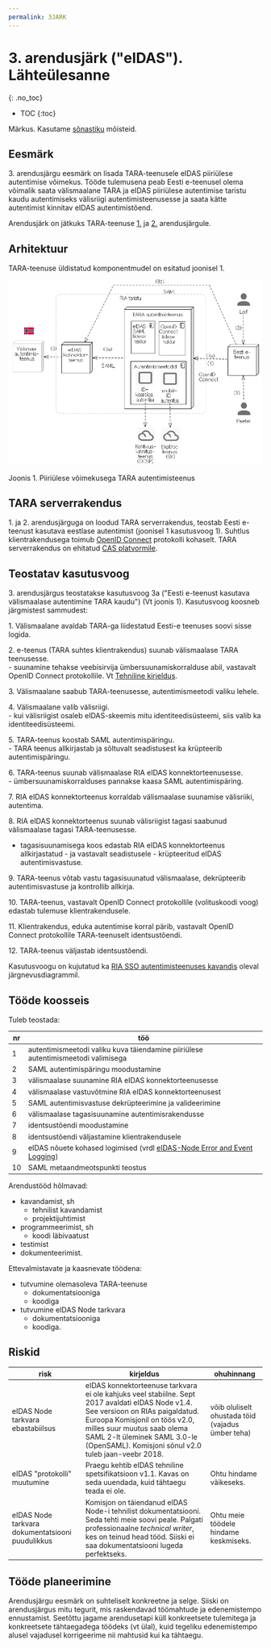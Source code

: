 ```yaml
---
permalink: 3JARK
---
```


# 3. arendusjärk ("eIDAS"). Lähteülesanne
{: .no_toc}

- TOC
{:toc}

Märkus. Kasutame [sõnastiku](Sonastik) mõisteid.

## Eesmärk

3\. arendusjärgu eesmärk on lisada TARA-teenusele eIDAS piiriülese autentimise võimekus. Tööde tulemusena peab  Eesti e-teenusel olema võimalik saata välismaalane TARA ja eIDAS piiriülese autentimise taristu kaudu autentimiseks välisriigi autentimisteenusesse ja saata kätte autentimist kinnitav eIDAS autentimistõend.

Arendusjärk on jätkuks TARA-teenuse [1.](1JARK) ja [2.](2JARK) arendusjärgule.

## Arhitektuur

TARA-teenuse üldistatud komponentmudel on esitatud joonisel 1.

<img src='img/3JARK.PNG' style='width: 600px;'>

Joonis 1. Piiriülese võimekusega TARA autentimisteenus

## TARA serverrakendus

1\. ja 2. arendusjärguga on loodud TARA serverrakendus, teostab Eesti e-teenust kasutava eestlase autentimist (joonisel 1 kasutusvoog 1). Suhtlus klientrakendusega toimub [OpenID Connect](Viited#1-1) protokolli kohaselt. TARA serverrakendus on ehitatud [CAS platvormile](Viited#3-1).

## Teostatav kasutusvoog

3\. arendusjärgus teostatakse kasutusvoog 3a ("Eesti e-teenust kasutava välismaalase autentimine TARA kaudu") (Vt joonis 1). Kasutusvoog koosneb järgmistest sammudest:

1\. Välismaalane avaldab TARA-ga liidestatud Eesti-e teenuses soovi sisse logida.

2\. e-teenus (TARA suhtes klientrakendus) suunab välismaalase TARA teenusesse.<br>
\- suunamine tehakse veebisirvija ümbersuunamiskorralduse abil, vastavalt OpenID Connect protokollile. Vt [Tehniline kirjeldus](TehnilineKirjeldus).

3\. Välismaalane saabub TARA-teenusesse, autentimismeetodi valiku lehele.

4\. Välismaalane valib välisriigi.<br>
\- kui välisriigist osaleb eIDAS-skeemis mitu identiteedisüsteemi, siis valib ka identiteedisüsteemi.

5\. TARA-teenus koostab SAML autentimispäringu.<br>
\- TARA teenus allkirjastab ja sõltuvalt seadistusest ka krüpteerib autentimispäringu.

6\. TARA-teenus suunab välismaalase RIA eIDAS konnektorteenusesse.<br>
\- ümbersuunamiskorralduses pannakse kaasa SAML autentimispäring.

7\. RIA eIDAS konnektorteenus korraldab välismaalase suunamise välisriiki, autentima.

8\. RIA eIDAS konnektorteenus suunab välisriigist tagasi saabunud välismaalase tagasi TARA-teenusesse.<br>
- tagasisuunamisega koos edastab RIA eIDAS konnektorteenus allkirjastatud - ja vastavalt seadistusele - krüpteeritud eIDAS autentimisvastuse.

9\. TARA-teenus võtab vastu tagasisuunatud välismaalase, dekrüpteerib autentimisvastuse ja kontrollib allkirja.

10\. TARA-teenus, vastavalt OpenID Connect protokollile (volituskoodi voog) edastab tulemuse klientrakendusele.

11\. Klientrakendus, eduka autentimise korral pärib, vastavalt OpenID Connect protokollile TARA-teenuselt identsustõendi.

12\. TARA-teenus väljastab identsustõendi.

Kasutusvoogu on kujutatud ka [RIA SSO autentimisteenuses kavandis](Viited#4-3) oleval järgnevusdiagrammil.

## Tööde koosseis

Tuleb teostada:

| nr | töö |
|----|-----|
| 1  | autentimismeetodi valiku kuva täiendamine piiriülese autentimismeetodi valimisega |
| 2  | SAML autentimispäringu moodustamine |
| 3  | välismaalase suunamine RIA eIDAS konnektorteenusesse |
| 4  | välismaalase vastuvõtmine RIA eIDAS konnektorteenusest |
| 5  | SAML autentimisvastuse dekrüpteerimine ja valideerimine |
| 6  | välismaalase tagasisuunamine autentimisrakendusse |
| 7  | identsustõendi moodustamine |
| 8  | identsustõendi väljastamine klientrakendusele |
| 9  | eIDAS nõuete kohased logimised (vrdl [eIDAS-Node Error and Event Logging](Viited#2-4)) |
| 10 | SAML metaandmeotspunkti teostus |

Arendustööd hõlmavad:
- kavandamist, sh
  - tehnilist kavandamist
  - projektijuhtimist
- programmeerimist, sh
  - koodi läbivaatust
- testimist
- dokumenteerimist.

Ettevalmistavate ja kaasnevate töödena:
- tutvumine olemasoleva TARA-teenuse
  - dokumentatsiooniga
  - koodiga
- tutvumine eIDAS Node tarkvara
  - dokumentatsiooniga
  - koodiga.

## Riskid

| risk | kirjeldus | ohuhinnang |
|------|-----------|-------------|
| eIDAS Node tarkvara ebastabiilsus | eIDAS konnektorteenuse tarkvara ei ole kahjuks veel stabiilne. Sept 2017 avaldati eIDAS Node v1.4. See versioon on RIAs paigaldatud. Euroopa Komisjonil on töös v2.0, milles suur muutus saab olema SAML 2-lt üleminek SAML 3.0-le (OpenSAML). Komisjoni sõnul v2.0 tuleb jaan-veebr 2018. | võib oluliselt ohustada töid (vajadus ümber teha) |
| eIDAS "protokolli" muutumine | Praegu kehtib eIDAS tehniline spetsifikatsioon v1.1. Kavas on seda uuendada, kuid tähtaegu teada ei ole. | Ohtu hindame väikeseks. |
| eIDAS Node tarkvara dokumentatsiooni puudulikkus | Komisjon on täiendanud eIDAS Node-i tehnilist dokumentatsiooni. Seda tehti meie soovi peale. Palgati professionaalne _technical writer_, kes on teinud head tööd. Siiski ei saa dokumentatsiooni lugeda perfektseks. | Ohtu meie töödele hindame keskmiseks. |

## Tööde planeerimine 

Arendusjärgu eesmärk on suhteliselt konkreetne ja selge. Siiski on arendusjärgus mitu tegurit, mis raskendavad töömahtude ja edenemistempo ennustamist. Seetõttu jagame arendusetapi küll konkreetsete tulemitega ja konkreetsete tähtaegadega töödeks (vt ülal), kuid tegeliku edenemistempo alusel vajadusel korrigeerime nii mahtusid kui ka tähtaegu.

